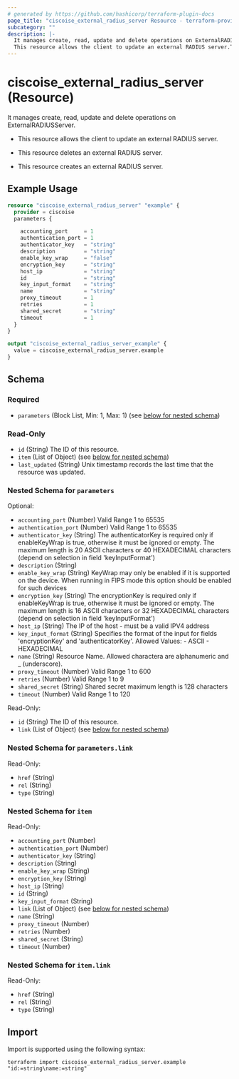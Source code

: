 ```yaml
---
# generated by https://github.com/hashicorp/terraform-plugin-docs
page_title: "ciscoise_external_radius_server Resource - terraform-provider-ciscoise"
subcategory: ""
description: |-
  It manages create, read, update and delete operations on ExternalRADIUSServer.
  This resource allows the client to update an external RADIUS server.This resource deletes an external RADIUS server.This resource creates an external RADIUS server.
---
```


# ciscoise_external_radius_server (Resource)

It manages create, read, update and delete operations on ExternalRADIUSServer.

- This resource allows the client to update an external RADIUS server.

- This resource deletes an external RADIUS server.

- This resource creates an external RADIUS server.

## Example Usage

```terraform
resource "ciscoise_external_radius_server" "example" {
  provider = ciscoise
  parameters {

    accounting_port     = 1
    authentication_port = 1
    authenticator_key   = "string"
    description         = "string"
    enable_key_wrap     = "false"
    encryption_key      = "string"
    host_ip             = "string"
    id                  = "string"
    key_input_format    = "string"
    name                = "string"
    proxy_timeout       = 1
    retries             = 1
    shared_secret       = "string"
    timeout             = 1
  }
}

output "ciscoise_external_radius_server_example" {
  value = ciscoise_external_radius_server.example
}
```

<!-- schema generated by tfplugindocs -->
## Schema

### Required

- `parameters` (Block List, Min: 1, Max: 1) (see [below for nested schema](#nestedblock--parameters))

### Read-Only

- `id` (String) The ID of this resource.
- `item` (List of Object) (see [below for nested schema](#nestedatt--item))
- `last_updated` (String) Unix timestamp records the last time that the resource was updated.

<a id="nestedblock--parameters"></a>
### Nested Schema for `parameters`

Optional:

- `accounting_port` (Number) Valid Range 1 to 65535
- `authentication_port` (Number) Valid Range 1 to 65535
- `authenticator_key` (String) The authenticatorKey is required only if enableKeyWrap is true, otherwise it must be ignored or empty.
		The maximum length is 20 ASCII characters or 40 HEXADECIMAL characters (depend on selection in field 'keyInputFormat')
- `description` (String)
- `enable_key_wrap` (String) KeyWrap may only be enabled if it is supported on the device.
		When running in FIPS mode this option should be enabled for such devices
- `encryption_key` (String) The encryptionKey is required only if enableKeyWrap is true, otherwise it must be ignored or empty.
		The maximum length is 16 ASCII characters or 32 HEXADECIMAL characters (depend on selection in field 'keyInputFormat')
- `host_ip` (String) The IP of the host - must be a valid IPV4 address
- `key_input_format` (String) Specifies the format of the input for fields 'encryptionKey' and 'authenticatorKey'.
		Allowed Values:
		- ASCII
		- HEXADECIMAL
- `name` (String) Resource Name. Allowed charactera are alphanumeric and _ (underscore).
- `proxy_timeout` (Number) Valid Range 1 to 600
- `retries` (Number) Valid Range 1 to 9
- `shared_secret` (String) Shared secret maximum length is 128 characters
- `timeout` (Number) Valid Range 1 to 120

Read-Only:

- `id` (String) The ID of this resource.
- `link` (List of Object) (see [below for nested schema](#nestedatt--parameters--link))

<a id="nestedatt--parameters--link"></a>
### Nested Schema for `parameters.link`

Read-Only:

- `href` (String)
- `rel` (String)
- `type` (String)



<a id="nestedatt--item"></a>
### Nested Schema for `item`

Read-Only:

- `accounting_port` (Number)
- `authentication_port` (Number)
- `authenticator_key` (String)
- `description` (String)
- `enable_key_wrap` (String)
- `encryption_key` (String)
- `host_ip` (String)
- `id` (String)
- `key_input_format` (String)
- `link` (List of Object) (see [below for nested schema](#nestedobjatt--item--link))
- `name` (String)
- `proxy_timeout` (Number)
- `retries` (Number)
- `shared_secret` (String)
- `timeout` (Number)

<a id="nestedobjatt--item--link"></a>
### Nested Schema for `item.link`

Read-Only:

- `href` (String)
- `rel` (String)
- `type` (String)

## Import

Import is supported using the following syntax:

```shell
terraform import ciscoise_external_radius_server.example "id:=string\name:=string"
```
